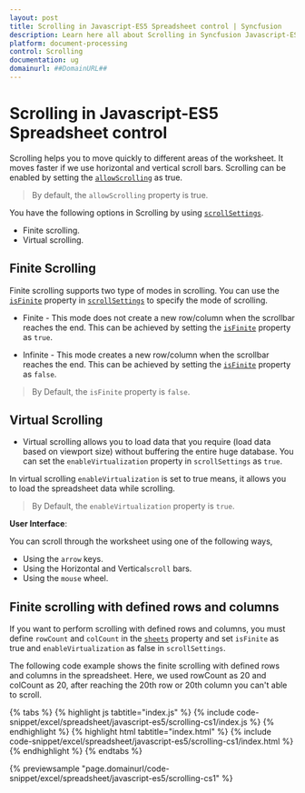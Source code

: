 ```yaml
---
layout: post
title: Scrolling in Javascript-ES5 Spreadsheet control | Syncfusion
description: Learn here all about Scrolling in Syncfusion Javascript-ES5 Spreadsheet control of Syncfusion Essential JS 2 and more.
platform: document-processing
control: Scrolling 
documentation: ug
domainurl: ##DomainURL##
---
```


# Scrolling in Javascript-ES5 Spreadsheet control

Scrolling helps you to move quickly to different areas of the worksheet. It moves faster if we use horizontal and vertical scroll bars. Scrolling can be enabled by setting the [`allowScrolling`](https://ej2.syncfusion.com/javascript/documentation/api/spreadsheet/#allowscrolling) as true.

> By default, the `allowScrolling` property is true.

You have the following options in Scrolling by using [`scrollSettings`](https://ej2.syncfusion.com/javascript/documentation/api/spreadsheet/#scrollsettings).

* Finite scrolling.
* Virtual scrolling.

## Finite Scrolling

Finite scrolling supports two type of modes in scrolling. You can use the [`isFinite`](https://ej2.syncfusion.com/javascript/documentation/api/spreadsheet/scrollsettings/#isfinite) property in [`scrollSettings`](https://ej2.syncfusion.com/javascript/documentation/api/spreadsheet/#scrollsettings) to specify the mode of scrolling.

* Finite - This mode does not create a new row/column when the scrollbar reaches the end. This can be achieved by setting the [`isFinite`](https://ej2.syncfusion.com/javascript/documentation/api/spreadsheet/scrollsettings/#isfinite) property as `true`.

* Infinite - This mode creates a new row/column when the scrollbar reaches the end. This can be achieved by setting the [`isFinite`](https://ej2.syncfusion.com/javascript/documentation/api/spreadsheet/scrollsettings/#isfinite) property as `false`.

> By Default, the `isFinite` property is `false`.

## Virtual Scrolling

* Virtual scrolling allows you to load data that you require (load data based on viewport size) without buffering the entire huge database. You can set the `enableVirtualization` property in `scrollSettings` as `true`.

In virtual scrolling `enableVirtualization` is set to true means, it allows you to load the spreadsheet data while scrolling.

> By Default, the `enableVirtualization` property is `true`.

**User Interface**:

You can scroll through the worksheet using one of the following ways,

* Using the `arrow` keys.
* Using the Horizontal and Vertical`scroll` bars.
* Using the `mouse` wheel.

## Finite scrolling with defined rows and columns

If you want to perform scrolling with defined rows and columns, you must define `rowCount` and `colCount` in the [`sheets`](https://ej2.syncfusion.com/javascript/documentation/api/spreadsheet/#sheets) property and set `isFinite` as true and `enableVirtualization` as false in `scrollSettings`.

The following code example shows the finite scrolling with defined rows and columns in the spreadsheet. Here, we used rowCount as 20 and colCount as 20, after reaching the 20th row or 20th column you can't able to scroll.

{% tabs %}
{% highlight js tabtitle="index.js" %}
{% include code-snippet/excel/spreadsheet/javascript-es5/scrolling-cs1/index.js %}
{% endhighlight %}
{% highlight html tabtitle="index.html" %}
{% include code-snippet/excel/spreadsheet/javascript-es5/scrolling-cs1/index.html %}
{% endhighlight %}
{% endtabs %}

{% previewsample "page.domainurl/code-snippet/excel/spreadsheet/javascript-es5/scrolling-cs1" %}